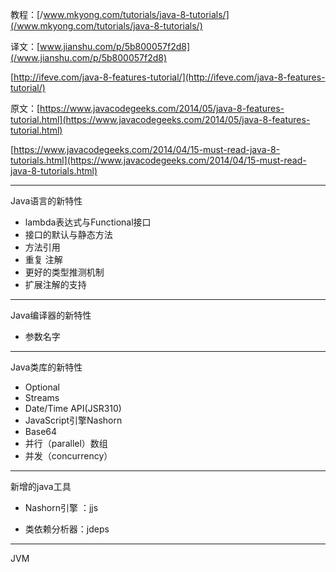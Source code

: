 教程：[/www.mkyong.com/tutorials/java-8-tutorials/](/www.mkyong.com/tutorials/java-8-tutorials/)

译文：[www.jianshu.com/p/5b800057f2d8](/www.jianshu.com/p/5b800057f2d8)

[http://ifeve.com/java-8-features-tutorial/](http://ifeve.com/java-8-features-tutorial/)

原文：[https://www.javacodegeeks.com/2014/05/java-8-features-tutorial.html](https://www.javacodegeeks.com/2014/05/java-8-features-tutorial.html)

[https://www.javacodegeeks.com/2014/04/15-must-read-java-8-tutorials.html](https://www.javacodegeeks.com/2014/04/15-must-read-java-8-tutorials.html)

---

Java语言的新特性

* lambda表达式与Functional接口
* 接口的默认与静态方法
* 方法引用
* 重复 注解
* 更好的类型推测机制
* 扩展注解的支持

---

Java编译器的新特性

* 参数名字

---

Java类库的新特性

* Optional
* Streams
* Date/Time API\(JSR310\)
* JavaScript引擎Nashorn
* Base64
* 并行（parallel）数组
* 并发（concurrency）

---

新增的java工具

* Nashorn引擎 ：jjs

* 类依赖分析器：jdeps

---

JVM

